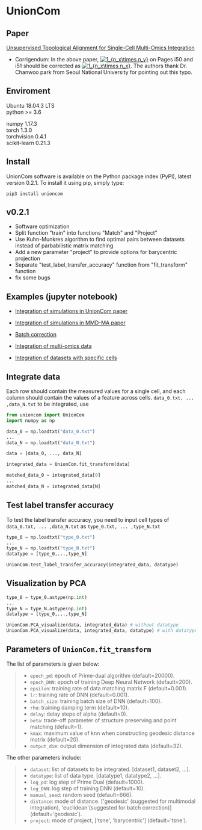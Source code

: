 # UnionCom

## Paper
[Unsupervised Topological Alignment for Single-Cell Multi-Omics Integration](https://academic.oup.com/bioinformatics/article/36/Supplement_1/i48/5870490)

+ Corrigendum: In the above paper, <a href="https://www.codecogs.com/eqnedit.php?latex=1_{n_x\times&space;n_y}" target="_blank"><img src="https://latex.codecogs.com/gif.latex?1_{n_x\times&space;n_y}" title="1_{n_x\times n_y}" /></a> on Pages i50 and i51 should be corrected as <a href="https://www.codecogs.com/eqnedit.php?latex=1_{n_x\times&space;n_x}" target="_blank"><img src="https://latex.codecogs.com/gif.latex?1_{n_x\times&space;n_x}" title="1_{n_x\times n_x}" /></a>. The authors thank Dr. Chanwoo park from Seoul National University for pointing out this typo.

## Enviroment
Ubuntu 18.04.3 LTS  
python >= 3.6

numpy 1.17.3  
torch 1.3.0  
torchvision 0.4.1  
scikit-learn 0.21.3  

## Install
UnionCom software is available on the Python package index (PyPI), latest version 0.2.1. To install it using pip, simply type:
```
pip3 install unioncom
```
## v0.2.1
+ Software optimization
+ Split function "train" into functions "Match" and "Project"
+ Use Kuhn-Munkres algorithm to find optimal pairs between datasets instead of parbabilistic matrix matching
+ Add a new parameter "project" to provide options for barycentric projection
+ Separate "test_label_transfer_accuracy" function from "fit_transform" function
+ fix some bugs

## Examples (jupyter notebook)

+ [Integration of simulations in UnionCom paper](https://github.com/caokai1073/UnionCom/blob/master/Examples/Simulation_example.ipynb)

+ [Integration of simulations in MMD-MA paper](https://github.com/caokai1073/UnionCom/blob/master/Examples/Simulation_data_from_MMD-MA.ipynb)

+ [Batch correction](https://github.com/caokai1073/UnionCom/blob/master/Examples/Batch_correction_example.ipynb)

+ [Integration of multi-omics data](https://github.com/caokai1073/UnionCom/blob/master/Examples/scGEM_and_scNMT_example.ipynb)

+ [Integration of datasets with specific cells](https://github.com/caokai1073/UnionCom/blob/master/Examples/dataset-specific_example.ipynb)


## Integrate data
Each row should contain the measured values for a single cell, and each column should contain the values of a feature across cells.
```data_0.txt, ... ,data_N.txt``` to be integrated, use

```python
from unioncom import UnionCom
import numpy as np

data_0 = np.loadtxt("data_0.txt")
...
data_N = np.loadtxt("data_N.txt")

data = [data_0, ..., data_N]

integrated_data = UnionCom.fit_transform(data)

matched_data_0 = integrated_data[0]
...
matched_data_N = integrated_data[N]
```

## Test label transfer accuracy
To test the label transfer accuracy, you need to input cell types of ```data_0.txt, ... ,data_N.txt``` as ```type_0.txt, ... ,type_N.txt```
```python
type_0 = np.loadtxt("type_0.txt")
...
type_N = np.loadtxt("type_N.txt")
datatype = [type_0,...,type_N]

UnionCom.test_label_transfer_accuracy(integrated_data, datatype)
```

## Visualization by PCA
```python
type_0 = type_0.astype(np.int)
...
type_N = type_N.astype(np.int)
datatype = [type_0,...,type_N]

UnionCom.PCA_visualize(data, integrated_data) # without datatype
UnionCom.PCA_visualize(data, integrated_data, datatype) # with datatype
```

## Parameters of ```UnionCom.fit_transform```

The list of parameters is given below:
> + ```epoch_pd```: epoch of Prime-dual algorithm (default=20000).
> + ```epoch_DNN```: epoch of training Deep Neural Network (default=200).
> + ```epsilon```: training rate of data matching matrix F (default=0.001).
> + ```lr```: training rate of DNN (default=0.001).
> + ```batch_size```: training batch size of DNN (default=100).
> + ```rho```: training damping term (default=10).
> + ```delay```: delay steps of alpha (default=0).
> + ```beta```: trade-off parameter of structure preserving and point matching (default=1).
> + ```kmax```: maximum value of knn when constructing geodesic distance matrix (default=20).
> + ```output_dim```: output dimension of integrated data (default=32).

The other parameters include:
> + ```dataset```: list of datasets to be integrated. [dataset1, dataset2, ...].
> + ```datatype```: list of data type. [datatype1, datatype2, ...].
> + ```log_pd```: log step of Prime Dual (default=1000).
> + ```log_DNN```: log step of training DNN (default=10).
> + ```manual_seed```: random seed (default=666).
> + ```distance```: mode of distance. ['geodesic' (suggested for multimodal integration), 'euclidean'(suggested for batch correction)] (default='geodesic').
> + ```project```: mode of project, ['tsne', 'barycentric'] (default='tsne').



